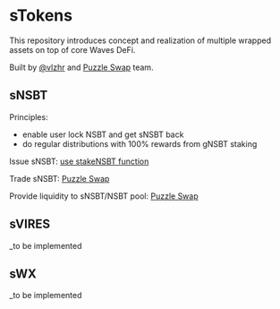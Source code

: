 # sTokens

This repository introduces concept and realization of multiple wrapped assets on top of core Waves DeFi. 

Built by [@vlzhr](twitter.com/vlzhr) and [Puzzle Swap](puzzleswap.org) team. 

## sNSBT

Principles:

- enable user lock NSBT and get sNSBT back
- do regular distributions with 100% rewards from gNSBT staking

Issue sNSBT: [use stakeNSBT function](https://waves-dapp.com/3PHTVMSCV4KQaeBEXWAwpCg9cxt2CqC6HHb)

Trade sNSBT: [Puzzle Swap](https://puzzleswap.org/trade?asset1=8wUmN9Y15f3JR4KZfE81XLXpkdgwnqoBNG6NmocZpKQx)

Provide liquidity to sNSBT/NSBT pool: [Puzzle Swap](https://puzzleswap.org/nsbt/invest)

## sVIRES

_to be implemented

## sWX

_to be implemented
